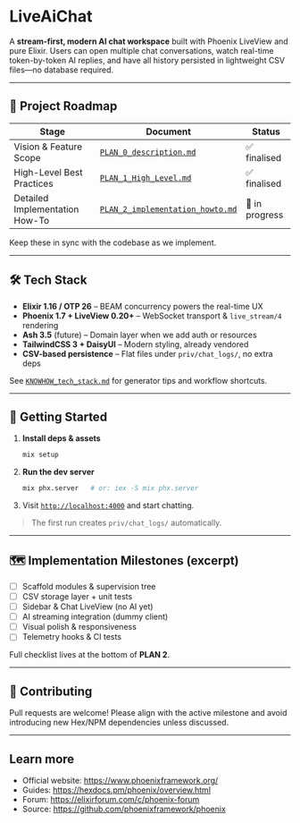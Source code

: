 # LiveAiChat

A **stream-first, modern AI chat workspace** built with Phoenix LiveView and pure Elixir.
Users can open multiple chat conversations, watch real-time token-by-token AI replies, and have all history persisted in lightweight CSV files—no database required.

---
## 📑 Project Roadmap

| Stage | Document | Status |
|-------|----------|--------|
| Vision & Feature Scope | [`PLAN_0_description.md`](PLAN_0_description.md) | ✅ finalised |
| High-Level Best Practices | [`PLAN_1_High_Level.md`](PLAN_1_High_Level.md) | ✅ finalised |
| Detailed Implementation How-To | [`PLAN_2_implementation_howto.md`](PLAN_2_implementation_howto.md) | 🚧 in progress |

Keep these in sync with the codebase as we implement.

---
## 🛠  Tech Stack

* **Elixir 1.16  / OTP 26**  – BEAM concurrency powers the real-time UX
* **Phoenix 1.7 + LiveView 0.20+**  – WebSocket transport & `live_stream/4` rendering
* **Ash 3.5** (future) – Domain layer when we add auth or resources
* **TailwindCSS 3 + DaisyUI** – Modern styling, already vendored
* **CSV-based persistence** – Flat files under `priv/chat_logs/`, no extra deps

See [`KNOWHOW_tech_stack.md`](KNOWHOW_tech_stack.md) for generator tips and workflow shortcuts.

---
## 🚀 Getting Started

1. **Install deps & assets**
   ```bash
   mix setup
   ```
2. **Run the dev server**
   ```bash
   mix phx.server   # or: iex -S mix phx.server
   ```
3. Visit [`http://localhost:4000`](http://localhost:4000) and start chatting.

> The first run creates `priv/chat_logs/` automatically.

---
## 🗺  Implementation Milestones (excerpt)

- [ ] Scaffold modules & supervision tree
- [ ] CSV storage layer + unit tests
- [ ] Sidebar & Chat LiveView (no AI yet)
- [ ] AI streaming integration (dummy client)
- [ ] Visual polish & responsiveness
- [ ] Telemetry hooks & CI tests

Full checklist lives at the bottom of **PLAN 2**.

---
## 🤝 Contributing

Pull requests are welcome! Please align with the active milestone and avoid introducing new Hex/NPM dependencies unless discussed.

---
## Learn more

* Official website: https://www.phoenixframework.org/
* Guides: https://hexdocs.pm/phoenix/overview.html
* Forum: https://elixirforum.com/c/phoenix-forum
* Source: https://github.com/phoenixframework/phoenix

